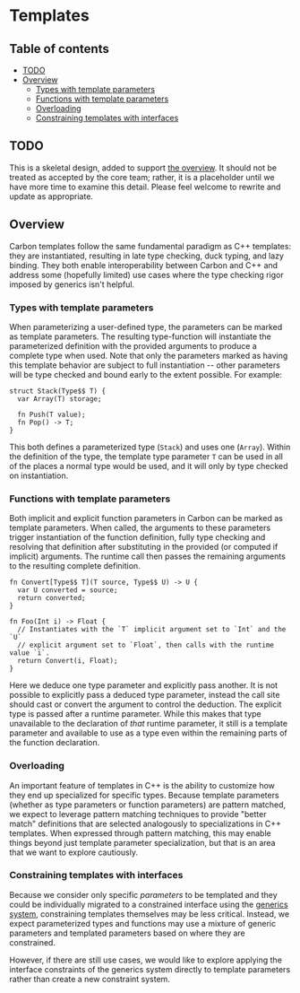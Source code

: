 # Templates

<!--
Part of the Carbon Language project, under the Apache License v2.0 with LLVM
Exceptions. See /LICENSE for license information.
SPDX-License-Identifier: Apache-2.0 WITH LLVM-exception
-->

<!-- toc -->

## Table of contents

-   [TODO](#todo)
-   [Overview](#overview)
    -   [Types with template parameters](#types-with-template-parameters)
    -   [Functions with template parameters](#functions-with-template-parameters)
    -   [Overloading](#overloading)
    -   [Constraining templates with interfaces](#constraining-templates-with-interfaces)

<!-- tocstop -->

## TODO

This is a skeletal design, added to support [the overview](README.md). It should
not be treated as accepted by the core team; rather, it is a placeholder until
we have more time to examine this detail. Please feel welcome to rewrite and
update as appropriate.

## Overview

Carbon templates follow the same fundamental paradigm as C++ templates: they are
instantiated, resulting in late type checking, duck typing, and lazy binding.
They both enable interoperability between Carbon and C++ and address some
(hopefully limited) use cases where the type checking rigor imposed by generics
isn't helpful.

### Types with template parameters

When parameterizing a user-defined type, the parameters can be marked as
template parameters. The resulting type-function will instantiate the
parameterized definition with the provided arguments to produce a complete type
when used. Note that only the parameters marked as having this template behavior
are subject to full instantiation -- other parameters will be type checked and
bound early to the extent possible. For example:

```
struct Stack(Type$$ T) {
  var Array(T) storage;

  fn Push(T value);
  fn Pop() -> T;
}
```

This both defines a parameterized type (`Stack`) and uses one (`Array`). Within
the definition of the type, the template type parameter `T` can be used in all
of the places a normal type would be used, and it will only by type checked on
instantiation.

### Functions with template parameters

Both implicit and explicit function parameters in Carbon can be marked as
template parameters. When called, the arguments to these parameters trigger
instantiation of the function definition, fully type checking and resolving that
definition after substituting in the provided (or computed if implicit)
arguments. The runtime call then passes the remaining arguments to the resulting
complete definition.

```
fn Convert[Type$$ T](T source, Type$$ U) -> U {
  var U converted = source;
  return converted;
}

fn Foo(Int i) -> Float {
  // Instantiates with the `T` implicit argument set to `Int` and the `U`
  // explicit argument set to `Float`, then calls with the runtime value `i`.
  return Convert(i, Float);
}
```

Here we deduce one type parameter and explicitly pass another. It is not
possible to explicitly pass a deduced type parameter, instead the call site
should cast or convert the argument to control the deduction. The explicit type
is passed after a runtime parameter. While this makes that type unavailable to
the declaration of _that_ runtime parameter, it still is a template parameter
and available to use as a type even within the remaining parts of the function
declaration.

### Overloading

An important feature of templates in C++ is the ability to customize how they
end up specialized for specific types. Because template parameters (whether as
type parameters or function parameters) are pattern matched, we expect to
leverage pattern matching techniques to provide "better match" definitions that
are selected analogously to specializations in C++ templates. When expressed
through pattern matching, this may enable things beyond just template parameter
specialization, but that is an area that we want to explore cautiously.

### Constraining templates with interfaces

Because we consider only specific _parameters_ to be templated and they could be
individually migrated to a constrained interface using the
[generics system](README.md#generics), constraining templates themselves may be
less critical. Instead, we expect parameterized types and functions may use a
mixture of generic parameters and templated parameters based on where they are
constrained.

However, if there are still use cases, we would like to explore applying the
interface constraints of the generics system directly to template parameters
rather than create a new constraint system.

